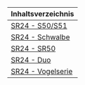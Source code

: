 | Inhaltsverzeichnis |
|--------|
| [SR24 - S50/S51](/conversion-manual/SR24/01-s50-s51/index.md) |
| [SR24 - Schwalbe](/conversion-manual/SR24/02-schwalbe/index.md) |
| [SR24 - SR50](/conversion-manual/SR24/03-sr50/index.md) |
| [SR24 - Duo](/conversion-manual/SR24/04-duo/index.md) |
| [SR24 - Vogelserie](/conversion-manual/SR24/05-vogelserie/index.md) |
